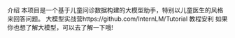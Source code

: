 介绍
本项目是一个基于儿童问诊数据构建的大模型助手，特别以儿童医生的风格来回答问题。
大模型实战营https://github.com/InternLM/Tutorial
教程安利 如果你也想了解大模型，可以去了解一下哦!
